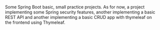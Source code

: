 Some Spring Boot basic, small practice projects. As for now, a project implementing some Spring security features, another implementing a basic REST API and another implementing a basic CRUD app with thymeleaf on the frontend using Thymeleaf.
